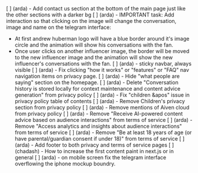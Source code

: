 [ ] (arda) - Add contact us section at the bottom of the main page just like the other sections with a darker bg
[ ] (arda) - IMPORTANT task: Add interaction so that clicking on the image will change the conversation, image and name on the telegram interface:
  - At first andrew huberman logo will have a blue border around it's image circle and the animation will show his conversations with the fan.
  - Once user clicks on another influencer image, the border will be moved to the new influencer image and the animation will show the new influencer's conversations with the fan.
[ ] (arda) - sticky navbar, always visible
[ ] (arda) - Fix clicking "how it works" or "features" or "FAQ" nav navigation items on privacy page.
[ ] (arda) - Hide "what people are saying" section on the homepage.
[ ] (arda) - Delete "Conversation history is stored locally for context maintenance and content advice generation" from privacy policy
[ ] (arda) - Fix "children &apos" issue in privacy policy table of contents
[ ] (arda) - Remove Children's privacy section from privacy policy
[ ] (arda) - Remove mentions of Aiven cloud from privacy policy
[ ] (arda) - Remove "Receive AI-powered content advice based on audience interactions" from terms of service
[ ] (arda) - Remove "Access analytics and insights about audience interactions" from terms of service
[ ] (arda) - Remove "Be at least 18 years of age (or have parental/guardian consent if under 18)" from terms of service
[ ] (arda) - Add footer to both privacy and terms of service pages
[ ] (chadash) - How to increase the first content paint in next.js or in general
[ ] (arda) - on mobile screen fix the telegram interface overflowing the iphone mockup boundry.